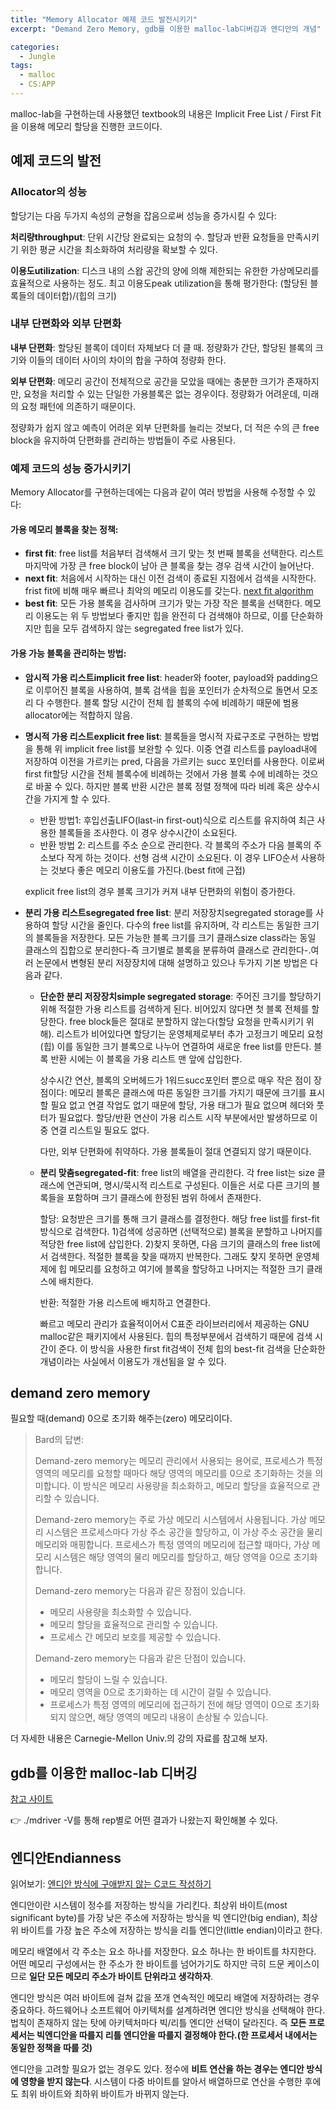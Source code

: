 ```yaml
---
title: "Memory Allocator 예제 코드 발전시키기"
excerpt: "Demand Zero Memory, gdb를 이용한 malloc-lab디버깅과 엔디안의 개념"

categories:
  - Jungle
tags:
  - malloc
  - CS:APP
---
```

malloc-lab을 구현하는데 사용했던 textbook의 내용은 Implicit Free List / First Fit 을 이용해 메모리 할당을 진행한 코드이다.

## 예제 코드의 발전

### Allocator의 성능

할당기는 다음 두가지 속성의 균형을 잡음으로써 성능을 증가시킬 수 있다:

**처리량throughput**: 단위 시간당 완료되는 요청의 수. 할당과 반환 요청들을 만족시키기 위한 평균 시간을 최소화하여 처리량을 확보할 수 있다.

**이용도utilization**: 디스크 내의 스왑 공간의 양에 의해 제한되는 유한한 가상메모리를 효율적으로 사용하는 정도. 최고 이용도peak utilization을 통해 평가한다: (할당된 블록들의 데이터합)/(힙의 크기)

### 내부 단편화와 외부 단편화

**내부 단편화**: 할당된 블록이 데이터 자체보다 더 클 때. 정량화가 간단, 할당된 블록의 크기와 이들의 데이터 사이의 차이의 합을 구하여 정량화 한다.

**외부 단편화**: 메모리 공간이 전체적으로 공간을 모았을 때에는 충분한 크기가 존재하지만, 요청을 처리할 수 있는 단일한 가용블록은 없는 경우이다. 정량화가 어려운데, 미래의 요청 패턴에 의존하기 때문이다.

정량화가 쉽지 않고 예측이 어려운 외부 단편화를 늘리는 것보다, 더 적은 수의 큰 free block을 유지하여 단편화를 관리하는 방법들이 주로 사용된다.

### 예제 코드의 성능 증가시키기

Memory Allocator를 구현하는데에는 다음과 같이 여러 방법을 사용해 수정할 수 있다:

#### 가용 메모리 블록을 찾는 정책:

- **first fit**: free list를 처음부터 검색해서 크기 맞는 첫 번째 블록을 선택한다. 리스트 마지막에 가장 큰 free block이 남아 큰 블록을 찾는 경우 검색 시간이 늘어난다.
- **next fit**: 처음에서 시작하는 대신 이전 검색이 종료된 지점에서 검색을 시작한다. frist fit에 비해 매우 빠르나 최악의 메모리 이용도를 갖는다. [next fit algorithm](https://www.geeksforgeeks.org/program-for-next-fit-algorithm-in-memory-management/)
- **best fit**: 모든 가용 블록을 검사하며 크기가 맞는 가장 작은 블록을 선택한다. 메모리 이용도는 위 두 방법보다 좋지만 힙을 완전히 다 검색해야 하므로, 이를 단순화하지만 힙을 모두 검색하지 않는 segregated free list가 있다.

#### 가용 가능 블록을 관리하는 방법:

- **암시적 가용 리스트implicit free list**: header와 footer, payload와 padding으로 이루어진 블록을 사용하여, 블록 검색을 힙을 포인터가 순차적으로 돌면서 모조리 다 수행한다. 블록 할당 시간이 전체 힙 블록의 수에 비례하기 때문에 범용 allocator에는 적합하지 않음.
- **명시적 가용 리스트explicit free list**: 블록들을 명시적 자료구조로 구현하는 방법을 통해 위 implicit free list를 보완할 수 있다. 이중 연결 리스트를 payload내에 저장하여 이전을 가르키는 pred, 다음을 가르키는 succ 포인터를 사용한다. 이로써 first fit할당 시간을 전체 블록수에 비례하는 것에서 가용 블록 수에 비례하는 것으로 바꿀 수 있다. 하지만 블록 반환 시간은 블록 정렬 정책에 따라 비례 혹은 상수시간을 가지게 할 수 있다.
    - 반환 방법1: 후입선출LIFO(last-in first-out)식으로 리스트를 유지하여 최근 사용한 블록들을 조사한다. 이 경우 상수시간이 소요된다.
    - 반환 방법 2: 리스트를 주소 순으로 관리한다. 각 블록의 주소가 다음 블록의 주소보다 작게 하는 것이다. 선형 검색 시간이 소요된다. 이 경우 LIFO순서 사용하는 것보다 좋은 메모리 이용도를 가진다.(best fit에 근접)
    
    explicit free list의 경우 블록 크기가 커져 내부 단편화의 위험이 증가한다.
    
- **분리 가용 리스트segregated free list**: 분리 저장장치segregated storage를 사용하여 할당 시간을 줄인다. 다수의 free list를 유지하며, 각 리스트는 동일한 크기의 블록들을 저장한다. 모든 가능한 블록 크기를 크기 클래스size class라는 동일 클래스의 집합으로 분리한다-즉 크기별로 블록을 분류하여 클래스로 관리한다-.여러 논문에서 변형된 분리 저장장치에 대해 설명하고 있으나 두가지 기본 방법은 다음과 같다.
    - **단순한 분리 저장장치simple segregated storage**: 주어진 크기를 할당하기 위해 적절한 가용 리스트를 검색하게 된다. 비어있지 않다면 첫 블록 전체를 할당한다. free block들은 절대로 분할하지 않는다(할당 요청을 만족시키기 위해). 리스트가 비어있다면 할당기는 운영체제로부터 추가 고정크기 메모리 요청(힙) 이를 동일한 크기 블록으로 나누어 연결하여 새로운 free list를 만든다. 블록 반환 시에는 이 블록을 가용 리스트 맨 앞에 삽입한다.
        
        상수시간 연산, 블록의 오버헤드가 1워드succ포인터 뿐으로 매우 작은 점이 장점이다: 메모리 블록은 클래스에 따른 동일한 크기를 가지기 때문에 크기를 표시할 필요 없고 연결 작업도 없기 때문에 할당, 가용 태그가 필요 없으며 헤더와 풋터가 필요없다. 할당/반환 연산이 가용 리스트 시작 부분에서만 발생하므로 이중 연결 리스트일 필요도 없다.
        
        다만, 외부 단편화에 취약하다. 가용 블록들이 절대 연결되지 않기 때문이다.
        
    - **분리 맞춤segregated-fit**: free list의 배열을 관리한다. 각 free list는 size 클래스에 연관되며, 명시/묵시적 리스트로 구성된다. 이들은 서로 다른 크기의 블록들을 포함하며 크기 클래스에 한정된 범위 하에서 존재한다.
        
        할당: 요청받은 크기를 통해 크기 클래스를 결정한다. 해당 free list를 first-fit방식으로 검색한다. 1)검색에 성공하면 (선택적으로) 블록을 분할하고 나머지를 적당한 free list에 삽입한다. 2)찾지 못하면, 다음 크기의 클래스의 free list에서 검색한다. 적절한 블록을 찾을 때까지 반복한다. 그래도 찾지 못하면 운영체제에 힙 메모리를 요청하고 여기에 블록을 할당하고 나머지는 적절한 크기 클래스에 배치한다. 
        
        반환: 적절한 가용 리스트에 배치하고 연결한다.
        
        빠르고 메모리 관리가 효율적이어서 C표준 라이브러리에서 제공하는 GNU malloc같은 패키지에서 사용된다. 힙의 특정부분에서 검색하기 때문에 검색 시간이 준다. 이 방식을 사용한 first fit검색이 전체 힙의 best-fit 검색을 단순화한 개념이라는 사실에서 이용도가 개선됨을 알 수 있다. 
        

## demand zero memory

필요할 때(demand) 0으로 초기화 해주는(zero) 메모리이다.

> Bard의 답변:
> 
> 
> Demand-zero memory는 메모리 관리에서 사용되는 용어로, 프로세스가 특정 영역의 메모리를 요청할 때마다 해당 영역의 메모리를 0으로 초기화하는 것을 의미합니다. 이 방식은 메모리 사용량을 최소화하고, 메모리 할당을 효율적으로 관리할 수 있습니다.
> 
> Demand-zero memory는 주로 가상 메모리 시스템에서 사용됩니다. 가상 메모리 시스템은 프로세스마다 가상 주소 공간을 할당하고, 이 가상 주소 공간을 물리 메모리와 매핑합니다. 프로세스가 특정 영역의 메모리에 접근할 때마다, 가상 메모리 시스템은 해당 영역의 물리 메모리를 할당하고, 해당 영역을 0으로 초기화합니다.
> 
> Demand-zero memory는 다음과 같은 장점이 있습니다.
> 
> - 메모리 사용량을 최소화할 수 있습니다.
> - 메모리 할당을 효율적으로 관리할 수 있습니다.
> - 프로세스 간 메모리 보호를 제공할 수 있습니다.
> 
> Demand-zero memory는 다음과 같은 단점이 있습니다.
> 
> - 메모리 할당이 느릴 수 있습니다.
> - 메모리 영역을 0으로 초기화하는 데 시간이 걸릴 수 있습니다.
> - 프로세스가 특정 영역의 메모리에 접근하기 전에 해당 영역이 0으로 초기화되지 않으면, 해당 영역의 메모리 내용이 손상될 수 있습니다.

더 자세한 내용은 Carnegie-Mellon Univ.의 강의 자료를 참고해 보자.

## gdb를 이용한 malloc-lab 디버깅

[참고 사이트](https://condor.depaul.edu/glancast/374class/docs/malloclab-debugging.html)

<aside>
👉 ./mdriver -V를 통해 rep별로 어떤 결과가 나왔는지 확인해볼 수 있다.

</aside>

## 엔디안Endianness

읽어보기: [엔디안 방식에 구애받지 않는 C코드 작성하기](https://dataonair.or.kr/db-tech-reference/d-lounge/technical-data/?mod=document&uid=237549)

엔디안이란 시스템이 정수를 저장하는 방식을 가리킨다. 최상위 바이트(most significant byte)를 가장 낮은 주소에 저장하는 방식을 빅 엔디안(big endian), 최상위 바이트를 가장 높은 주소에 저장하는 방식을 리틀 엔디안(little endian)이라고 한다.

메모리 배열에서 각 주소는 요소 하나를 저장한다. 요소 하나는 한 바이트를 차지한다. 어떤 메모리 구성에서는 한 주소가 한 바이트를 넘어가기도 하지만 극히 드문 케이스이므로 **일단 모든 메모리 주소가 바이트 단위라고 생각하자**.

엔디안 방식은 여러 바이트에 걸쳐 값을 쪼개 연속적인 메모리 배열에 저장하려는 경우 중요하다. 하드웨어나 소프트웨어 아키텍처를 설계하려면 엔디안 방식을 선택해야 한다. 법칙이 존재하지 않는 탓에 아키텍처마다 빅/리틀 엔디안 선택이 달라진다. 즉 **모든 프로세서는 빅엔디안을 따를지 리틀 엔디안을 따를지 결정해야 한다.(한 프로세서 내에서는 동일한 정책을 따를 것)**

엔디안을 고려할 필요가 없는 경우도 있다. 정수에 **비트 연산을 하는 경우는 엔디안 방식에 영향을 받지 않는다**. 시스템이 다중 바이트를 알아서 배열하므로 연산을 수행한 후에도 최위 바이트와 최하위 바이트가 바뀌지 않는다.